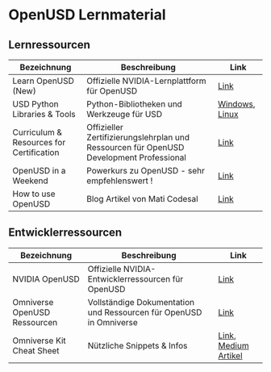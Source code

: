 # OpenUSD Lernmaterial

## Lernressourcen

| Bezeichnung | Beschreibung | Link |
|-------------|--------------|------|
| Learn OpenUSD (New) | Offizielle NVIDIA-Lernplattform für OpenUSD | [Link](https://docs.nvidia.com/learn-openusd/latest) |
| USD Python Libraries & Tools | Python-Bibliotheken und Werkzeuge für USD | [Windows](https://developer.nvidia.com/downloads/USD/usd_binaries/25.05/usd.py311.windows-x86_64.usdview.release-0.25.05-25f3d3d8.zip), [Linux](https://developer.nvidia.com/downloads/USD/usd_binaries/25.05/usd.py311.manylinux_2_35_x86_64.usdview.release@0.25.05-25f3d3d8.zip)|
| Curriculum & Resources for Certification | Offizieller Zertifizierungslehrplan und Ressourcen für OpenUSD Development Professional | [Link](https://www.nvidia.com/en-us/learn/certification/openusd-development-professional/) |
| OpenUSD in a Weekend | Powerkurs zu OpenUSD - sehr empfehlenswert ! | [Link](https://learn-usd.github.io/) |
| How to use OpenUSD | Blog Artikel von Mati Codesal |[Link](https://developer.nvidia.com/blog/how-to-use-openusd/)


## Entwicklerressourcen

| Bezeichnung | Beschreibung | Link |
|-------------|--------------|------|
| NVIDIA OpenUSD | Offizielle NVIDIA-Entwicklerressourcen für OpenUSD | [Link](https://developer.nvidia.com/usd) |
| Omniverse OpenUSD Ressourcen | Vollständige Dokumentation und Ressourcen für OpenUSD in Omniverse | [Link](https://docs.omniverse.nvidia.com/usd/latest/index.html) |
| Omniverse Kit Cheat Sheet | Nützliche Snippets & Infos | [Link](https://perfectproducts.github.io/omniverse_kit_cheat_sheet), [Medium Artikel](https://medium.com/@mtw75/omniverse-kit-cheat-sheet-9d2a7cce9fb)